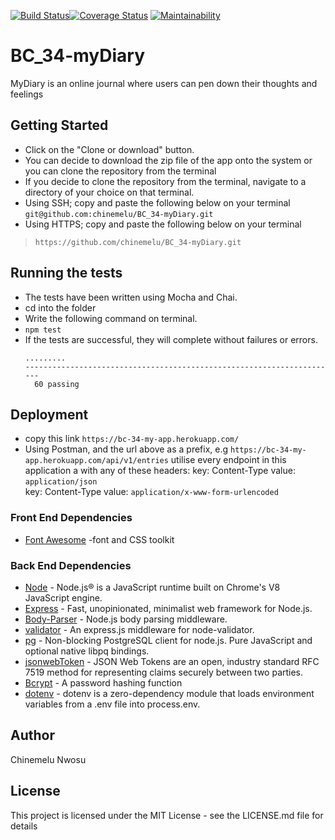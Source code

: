 [![Build Status](https://travis-ci.org/chinemelu/BC_34-myDiary.svg?branch=develop)](https://travis-ci.org/chinemelu/BC_34-myDiary)[![Coverage Status](https://coveralls.io/repos/github/chinemelu/BC_34-myDiary/badge.svg?branch=develop)](https://coveralls.io/github/chinemelu/BC_34-myDiary?branch=develop&service=github)
[![Maintainability](https://api.codeclimate.com/v1/badges/37e7f8cade3573f23a57/maintainability)](https://codeclimate.com/github/chinemelu/BC_34-myDiary/maintainability)

# BC_34-myDiary
MyDiary is an online journal where users can pen down their thoughts and feelings

## Getting Started
* Click on the "Clone or download" button.
* You can decide to download the zip file of the app onto the system or you can clone the repository from the terminal
* If you decide to clone the repository from the terminal, navigate to a directory of your choice on that terminal.
* Using SSH; copy and paste the following below on your terminal
`git@github.com:chinemelu/BC_34-myDiary.git`
* Using HTTPS; copy and paste the following below on your terminal
>```https://github.com/chinemelu/BC_34-myDiary.git```

## Running the tests
* The tests have been written using Mocha and Chai.
* cd into the folder
* Write the following command on terminal.
* ```npm test```
* If the tests are successful, they will complete without failures or errors.
  ```
  .........
  ----------------------------------------------------------------------
    60 passing
  ```

## Deployment
* copy this link `https://bc-34-my-app.herokuapp.com/`
* Using Postman, and the url above as a prefix, e.g `https://bc-34-my-app.herokuapp.com/api/v1/entries`
utilise every endpoint in this application a with any of these headers: 
key: Content-Type value: `application/json`  
key: Content-Type value: `application/x-www-form-urlencoded`

  
### Front End Dependencies
* [Font Awesome](http://fontawesome.io/) -font and CSS toolkit

### Back End Dependencies
* [Node](nodejs.org) - Node.js® is a JavaScript runtime built on Chrome's V8 JavaScript engine.
* [Express](https://expressjs.com/) - Fast, unopinionated, minimalist web framework for Node.js.
* [Body-Parser](https://www.npmjs.com/package/body-parser) - Node.js body parsing middleware.
* [validator](https://www.npmjs.com/package/validator) - An express.js middleware for node-validator.
* [pg](https://www.npmjs.com/package/pg) - Non-blocking PostgreSQL client for node.js. Pure JavaScript and optional native libpq bindings.
* [jsonwebToken](https://jwt.io/) - JSON Web Tokens are an open, industry standard RFC 7519 method for representing claims securely between two parties.
* [Bcrypt](https://www.npmjs.com/package/bcrypt) - A password hashing function
* [dotenv](https://www.npmjs.com/package/dotenv) - dotenv is a zero-dependency module that loads environment variables from a .env file into process.env.

## Author
Chinemelu Nwosu

## License
This project is licensed under the MIT License - see the LICENSE.md file for details



